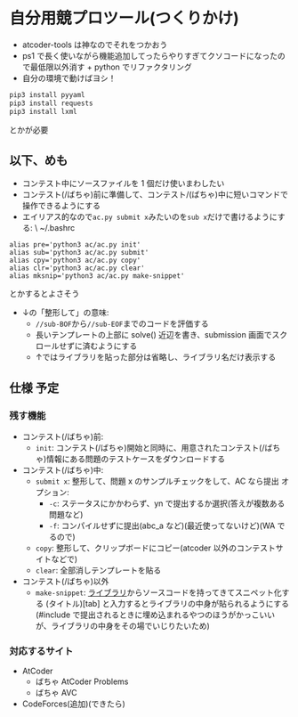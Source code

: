 ﻿# 自分用競プロツール(つくりかけ)

- atcoder-tools は神なのでそれをつかおう
- ps1 で長く使いながら機能追加してったらやりすぎてクソコードになったので最低限以外消す + python でリファクタリング
- 自分の環境で動けばヨシ！
```bash
pip3 install pyyaml
pip3 install requests
pip3 install lxml
```
とかが必要

## 以下、めも

- コンテスト中にソースファイルを 1 個だけ使いまわしたい
- コンテスト(/ばちゃ)前に準備して、コンテスト/(ばちゃ)中に短いコマンドで操作できるようにする
- エイリアス的なので`ac.py submit x`みたいのを`sub x`だけで書けるようにする: \\
~/.bashrc
```
alias pre='python3 ac/ac.py init'
alias sub='python3 ac/ac.py submit'
alias cpy='python3 ac/ac.py copy'
alias clr='python3 ac/ac.py clear'
alias mksnip='python3 ac/ac.py make-snippet'
```
とかするとよさそう
- ↓の「整形して」の意味:
	+ `//sub-BOF`から`//sub-EOF`までのコードを評価する
	+ 長いテンプレートの上部に solve() 近辺を書き、submission 画面でスクロールせずに済むようにする
	+ ↑ではライブラリを貼った部分は省略し、ライブラリ名だけ表示する

## 仕様 予定

### 残す機能

- コンテスト(/ばちゃ)前:
	+ `init`: コンテスト(/ばちゃ)開始と同時に、用意されたコンテスト(/ばちゃ)情報にある問題のテストケースをダウンロードする
- コンテスト(/ばちゃ)中:
	+ `submit x`: 整形して、問題 x のサンプルチェックをして、AC なら提出 オプション:
		* `-c`: ステータスにかかわらず、yn で提出するか選択(答えが複数ある問題など)
		* `-f`: コンパイルせずに提出(abc_a など)(最近使ってないけど)(WA でるので)
	+ `copy`: 整形して、クリップボードにコピー(atcoder 以外のコンテストサイトなどで)
	+ `clear`: 全部消しテンプレートを貼る
- コンテスト(/ばちゃ)以外
	+ `make-snippet`: [ライブラリ](https://tqkoh.github.io/library/)からソースコードを持ってきてスニペット化する (タイトル)[tab] と入力するとライブラリの中身が貼られるようにする(#include で提出されるときに埋め込まれるやつのほうがかっこいいが、ライブラリの中身をその場でいじりたいため)

### 対応するサイト

- AtCoder
	+ ばちゃ AtCoder Problems
	+ ばちゃ AVC
- CodeForces(追加)(できたら)
